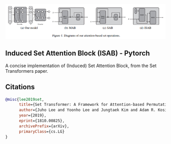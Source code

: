 <img src="./isab.png"></img>

## Induced Set Attention Block (ISAB) - Pytorch

A concise implementation of (Induced) Set Attention Block, from the Set Transformers paper.

## Citations

```bibtex
@misc{lee2019set,
      title={Set Transformer: A Framework for Attention-based Permutation-Invariant Neural Networks}, 
      author={Juho Lee and Yoonho Lee and Jungtaek Kim and Adam R. Kosiorek and Seungjin Choi and Yee Whye Teh},
      year={2019},
      eprint={1810.00825},
      archivePrefix={arXiv},
      primaryClass={cs.LG}
}
```
